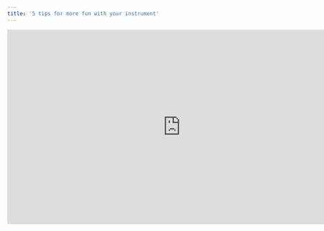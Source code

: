 ```yaml
---
title: '5 tips for more fun with your instrument'
---
```


<iframe width="800" height="450" src="https://www.youtube.com/embed/wP-CAOdCDaA" frameborder="0" allow="accelerometer; autoplay; encrypted-media; gyroscope; picture-in-picture" allowfullscreen></iframe>